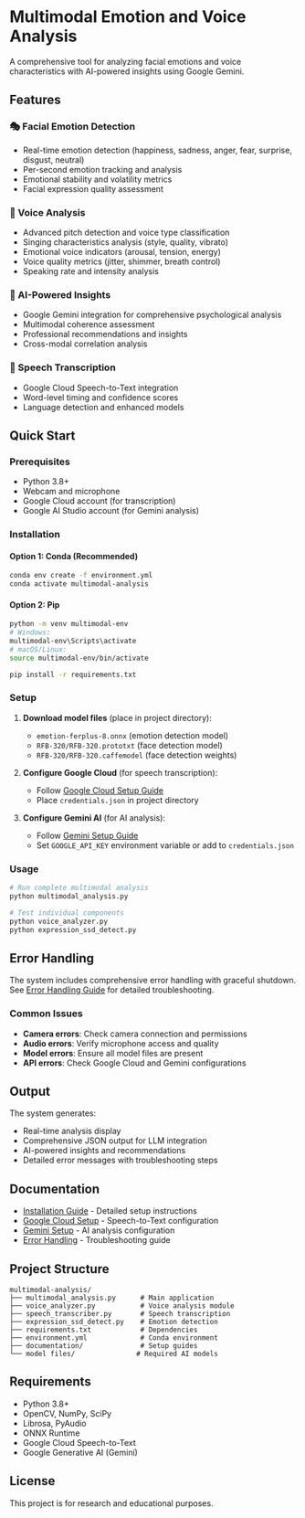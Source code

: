 # Multimodal Emotion and Voice Analysis

A comprehensive tool for analyzing facial emotions and voice characteristics with AI-powered insights using Google Gemini.

## Features

### 🎭 Facial Emotion Detection
- Real-time emotion detection (happiness, sadness, anger, fear, surprise, disgust, neutral)
- Per-second emotion tracking and analysis
- Emotional stability and volatility metrics
- Facial expression quality assessment

### 🎤 Voice Analysis
- Advanced pitch detection and voice type classification
- Singing characteristics analysis (style, quality, vibrato)
- Emotional voice indicators (arousal, tension, energy)
- Voice quality metrics (jitter, shimmer, breath control)
- Speaking rate and intensity analysis

### 🤖 AI-Powered Insights
- Google Gemini integration for comprehensive psychological analysis
- Multimodal coherence assessment
- Professional recommendations and insights
- Cross-modal correlation analysis

### 📝 Speech Transcription
- Google Cloud Speech-to-Text integration
- Word-level timing and confidence scores
- Language detection and enhanced models

## Quick Start

### Prerequisites
- Python 3.8+
- Webcam and microphone
- Google Cloud account (for transcription)
- Google AI Studio account (for Gemini analysis)

### Installation

#### Option 1: Conda (Recommended)
```bash
conda env create -f environment.yml
conda activate multimodal-analysis
```

#### Option 2: Pip
```bash
python -m venv multimodal-env
# Windows:
multimodal-env\Scripts\activate
# macOS/Linux:
source multimodal-env/bin/activate

pip install -r requirements.txt
```

### Setup

1. **Download model files** (place in project directory):
   - `emotion-ferplus-8.onnx` (emotion detection model)
   - `RFB-320/RFB-320.prototxt` (face detection model)
   - `RFB-320/RFB-320.caffemodel` (face detection weights)

2. **Configure Google Cloud** (for speech transcription):
   - Follow [Google Cloud Setup Guide](documentation/google_cloud_setup.md)
   - Place `credentials.json` in project directory

3. **Configure Gemini AI** (for AI analysis):
   - Follow [Gemini Setup Guide](documentation/GEMINI_SETUP.md)
   - Set `GOOGLE_API_KEY` environment variable or add to `credentials.json`

### Usage

```bash
# Run complete multimodal analysis
python multimodal_analysis.py

# Test individual components
python voice_analyzer.py
python expression_ssd_detect.py
```

## Error Handling

The system includes comprehensive error handling with graceful shutdown. See [Error Handling Guide](documentation/ERROR_HANDLING.md) for detailed troubleshooting.

### Common Issues
- **Camera errors**: Check camera connection and permissions
- **Audio errors**: Verify microphone access and quality
- **Model errors**: Ensure all model files are present
- **API errors**: Check Google Cloud and Gemini configurations

## Output

The system generates:
- Real-time analysis display
- Comprehensive JSON output for LLM integration
- AI-powered insights and recommendations
- Detailed error messages with troubleshooting steps

## Documentation

- [Installation Guide](documentation/INSTALLATION_GUIDE.md) - Detailed setup instructions
- [Google Cloud Setup](documentation/google_cloud_setup.md) - Speech-to-Text configuration
- [Gemini Setup](documentation/GEMINI_SETUP.md) - AI analysis configuration
- [Error Handling](documentation/ERROR_HANDLING.md) - Troubleshooting guide

## Project Structure

```
multimodal-analysis/
├── multimodal_analysis.py      # Main application
├── voice_analyzer.py           # Voice analysis module
├── speech_transcriber.py       # Speech transcription
├── expression_ssd_detect.py    # Emotion detection
├── requirements.txt            # Dependencies
├── environment.yml             # Conda environment
├── documentation/              # Setup guides
└── model files/               # Required AI models
```

## Requirements

- Python 3.8+
- OpenCV, NumPy, SciPy
- Librosa, PyAudio
- ONNX Runtime
- Google Cloud Speech-to-Text
- Google Generative AI (Gemini)

## License

This project is for research and educational purposes.